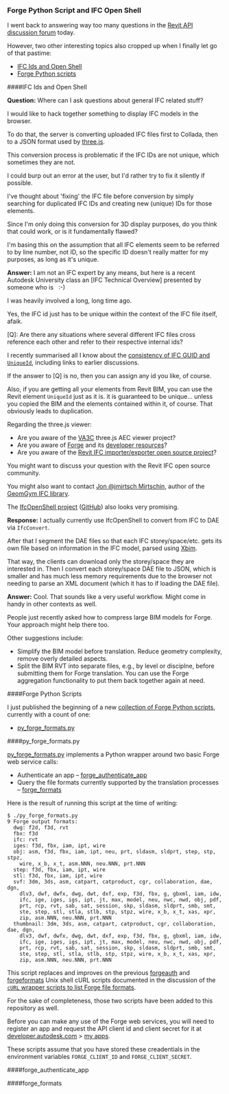 <head>
<meta http-equiv="Content-Type" content="text/html; charset=utf-8">
<link rel="stylesheet" type="text/css" href="bc.css">
<script src="run_prettify.js" type="text/javascript"></script>
<!--
<script src="https://google-code-prettify.googlecode.com/svn/loader/run_prettify.js" type="text/javascript"></script>
-->
</head>

<!---

 #RevitAPI @AutodeskRevit #aec #bim #dynamobim @AutodeskForge


...

-->

### Forge Python Script and IFC Open Shell

I went back to answering way too many questions in
the [Revit API discussion forum](http://forums.autodesk.com/t5/revit-api/bd-p/160) today.

However, two other interesting topics also cropped up when I finally let go of that pastime:

- [IFC Ids and Open Shell](#2)
- [Forge Python scripts](#3)

####<a name="2"></a>IFC Ids and Open Shell

**Question:** Where can I ask questions about general IFC related stuff?

I would like to hack together something to display IFC models in the browser.

To do that, the server is converting uploaded IFC files first to Collada, then to a JSON format used by [three.js](https://threejs.org).

This conversion process is problematic if the IFC IDs are not unique, which sometimes they are not.

I could burp out an error at the user, but I'd rather try to fix it silently if possible.

I've thought about 'fixing' the IFC file before conversion by simply searching for duplicated IFC IDs and creating new (unique) IDs for those elements.

Since I'm only doing this conversion for 3D display purposes, do you think that could work, or is it fundamentally flawed?

I'm basing this on the assumption that all IFC elements seem to be referred to by line number, not ID, so the specific ID doesn't really matter for my purposes, as long as it's unique.

**Answer:** I am not an IFC expert by any means, but here is a recent Autodesk University class 
an [IFC Technical Overview] presented by someone who is &nbsp; :-)
 
I was heavily involved a long, long time ago.
 
Yes, the IFC id just has to be unique within the context of the IFC file itself, afaik.
 
[Q]: Are there any situations where several different IFC files cross reference each other and refer to their respective internal ids?
 
I recently summarised all I know about
the [consistency of IFC GUID and `UniqueId`](http://thebuildingcoder.typepad.com/blog/2016/08/consistency-of-ifc-guid-and-uniqueid.html),
including links to earlier discussions.
 
If the answer to [Q] is no, then you can assign any id you like, of course.
 
Also, if you are getting all your elements from Revit BIM, you can use the Revit element `UniqueId` just as it is. it is guaranteed to be unique... unless you copied the BIM and the elements contained within it, of course. That obviously leads to duplication.
 
Regarding the three.js viewer:

- Are you aware of the [VA3C](https://va3c.github.io) three.js AEC viewer project?
- Are you aware of [Forge](https://forge.autodesk.com) and its [developer resources](https://developer.autodesk.com)?
- Are you aware of the [Revit IFC importer/exporter open source project](https://sourceforge.net/projects/ifcexporter)?
 
You might want to discuss your question with the Revit IFC open source community.
 
You might also want to 
contact [Jon @jmirtsch Mirtschin](https://github.com/jmirtsch), author of
the [GeomGym IFC library](https://github.com/jmirtsch/GeometryGymIFC).

The [IfcOpenShell project](http://ifcopenshell.org) ([GitHub](https://github.com/IfcOpenShell/IfcOpenShell)) also looks very promising.

**Response:** I actually currently use IfcOpenShell to convert from IFC to DAE via `IfcConvert`.

After that I segment the DAE files so that each IFC storey/space/etc. gets its own file based on information in the IFC model, parsed using [Xbim](http://www.xbim.net).

That way, the clients can download only the storey/space they are interested in.
Then I convert each storey/space DAE file to JSON, which is smaller and has much less memory requirements due to the browser not needing to parse an XML document (which it has to if loading the DAE file).

**Answer:** Cool. That sounds like a very useful workflow. Might come in handy in other contexts as well.

People just recently asked how to compress large BIM models for Forge. Your approach might help there too.

Other suggestions include:

- Simplify the BIM model before translation. Reduce geometry complexity, remove overly detailed aspects.
- Split the BIM RVT into separate files, e.g., by level or disciplne, before submitting them for Forge translation. You can use the Forge aggregation functionality to put them back together again at need.


####<a name="3"></a>Forge Python Scripts

I just published the beginning of a
new [collection of Forge Python scripts](https://github.com/jeremytammik/forge_python_script),
currently with a count of one:

- [py_forge_formats.py](#4)


####<a name="4"></a>py_forge_formats.py

[py_forge_formats.py](https://github.com/jeremytammik/forge_python_script/blob/master/py_forge_formats.py)
implements a Python wrapper around two basic Forge web service calls:

- Authenticate an app &ndash; [forge_authenticate_app](#5)
- Query the file formats currently supported by the translation processes &ndash; [forge_formats](#6)

Here is the result of running this script at the time of writing:

```
$ ./py_forge_formats.py
9 Forge output formats:
  dwg: f2d, f3d, rvt
  fbx: f3d
  ifc: rvt
  iges: f3d, fbx, iam, ipt, wire
  obj: asm, f3d, fbx, iam, ipt, neu, prt, sldasm, sldprt, step, stp, stpz,
    wire, x_b, x_t, asm.NNN, neu.NNN, prt.NNN
  step: f3d, fbx, iam, ipt, wire
  stl: f3d, fbx, iam, ipt, wire
  svf: 3dm, 3ds, asm, catpart, catproduct, cgr, collaboration, dae, dgn,
    dlv3, dwf, dwfx, dwg, dwt, dxf, exp, f3d, fbx, g, gbxml, iam, idw,
    ifc, ige, iges, igs, ipt, jt, max, model, neu, nwc, nwd, obj, pdf,
    prt, rcp, rvt, sab, sat, session, skp, sldasm, sldprt, smb, smt,
    ste, step, stl, stla, stlb, stp, stpz, wire, x_b, x_t, xas, xpr,
    zip, asm.NNN, neu.NNN, prt.NNN
  thumbnail: 3dm, 3ds, asm, catpart, catproduct, cgr, collaboration, dae, dgn,
    dlv3, dwf, dwfx, dwg, dwt, dxf, exp, f3d, fbx, g, gbxml, iam, idw,
    ifc, ige, iges, igs, ipt, jt, max, model, neu, nwc, nwd, obj, pdf,
    prt, rcp, rvt, sab, sat, session, skp, sldasm, sldprt, smb, smt,
    ste, step, stl, stla, stlb, stp, stpz, wire, x_b, x_t, xas, xpr,
    zip, asm.NNN, neu.NNN, prt.NNN
```

This script replaces and improves on the
previous [forgeauth](https://github.com/jeremytammik/forge_python_script/blob/master/forgeauth)
and [forgeformats](https://github.com/jeremytammik/forge_python_script/blob/master/forgeformats) Unix
shell cURL scripts documented in the discussion of
the [`cURL` wrapper scripts to list Forge file formats](http://thebuildingcoder.typepad.com/blog/2016/10/forge-intro-formats-webinars-and-fusion-360-client-api.html#3).

For the sake of completeness, those two scripts have been added to this repository as well.

Before you can make any use of the Forge web services, you will need to register an app and request the API client id and client secret for it
at [developer.autodesk.com](https://developer.autodesk.com)
&gt; [my apps](https://developer.autodesk.com/myapps).

These scripts assume that you have stored these creadentials in the environment variables `FORGE_CLIENT_ID` and `FORGE_CLIENT_SECRET`.

####<a name="5"></a>forge_authenticate_app

<script src="https://gist.github.com/jeremytammik/819084fdc8bc52965b7ce8f3d64cc18b.js"></script>

####<a name="6"></a>forge_formats

<script src="https://gist.github.com/jeremytammik/4e8df567c15f8fab1fa40e17962045b9.js"></script>
